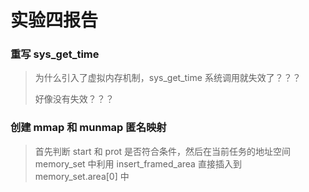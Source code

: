 # 实验四报告

### 重写 sys_get_time

> 为什么引入了虚拟内存机制，sys_get_time 系统调用就失效了？？？
>
> 好像没有失效？？？

### 创建 mmap 和 munmap 匿名映射

> 首先判断 start 和 prot 是否符合条件，然后在当前任务的地址空间 memory_set 中利用 insert_framed_area 直接插入到 memory_set.area[0] 中
>


